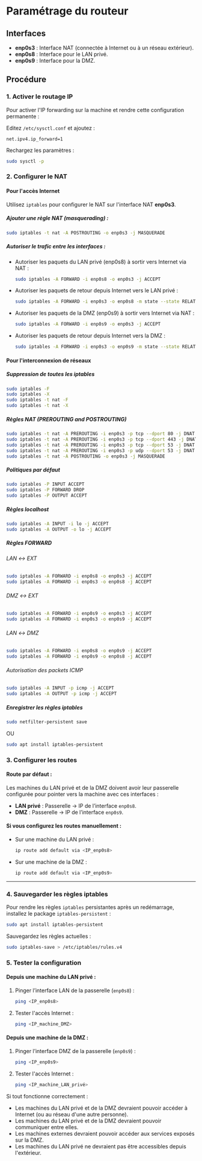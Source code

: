 # Paramétrage du routeur

## Interfaces

- **enp0s3** : Interface NAT (connectée à Internet ou à un réseau extérieur).
- **enp0s8** : Interface pour le LAN privé.
- **enp0s9** : Interface pour la DMZ.

## Procédure

### 1. **Activer le routage IP**
Pour activer l'IP forwarding sur la machine et rendre cette configuration permanente :

Editez `/etc/sysctl.conf` et ajoutez :
```plaintext
net.ipv4.ip_forward=1
```

Rechargez les paramètres :
```bash
sudo sysctl -p
```

### 2. **Configurer le NAT**

#### Pour l'accès Internet

Utilisez `iptables` pour configurer le NAT sur l'interface NAT **enp0s3**.

##### Ajouter une règle NAT (masquerading) :
```bash
sudo iptables -t nat -A POSTROUTING -o enp0s3 -j MASQUERADE
```

##### Autoriser le trafic entre les interfaces :
- Autoriser les paquets du LAN privé (enp0s8) à sortir vers Internet via NAT :
  ```bash
  sudo iptables -A FORWARD -i enp0s8 -o enp0s3 -j ACCEPT
  ```
- Autoriser les paquets de retour depuis Internet vers le LAN privé :
  ```bash
  sudo iptables -A FORWARD -i enp0s3 -o enp0s8 -m state --state RELATED,ESTABLISHED -j ACCEPT
  ```
- Autoriser les paquets de la DMZ (enp0s9) à sortir vers Internet via NAT :
  ```bash
  sudo iptables -A FORWARD -i enp0s9 -o enp0s3 -j ACCEPT
  ```
- Autoriser les paquets de retour depuis Internet vers la DMZ :
  ```bash
  sudo iptables -A FORWARD -i enp0s3 -o enp0s9 -m state --state RELATED,ESTABLISHED -j ACCEPT
  ```

#### Pour l'interconnexion de réseaux

##### Suppression de toutes les iptables
```bash
sudo iptables -F
sudo iptables -X
sudo iptables -t nat -F
sudo iptables -t nat -X
```

##### Règles NAT (PREROUTING and POSTROUTING)
```bash
sudo iptables -t nat -A PREROUTING -i enp0s3 -p tcp --dport 80 -j DNAT --to-destination 10.1.2.11
sudo iptables -t nat -A PREROUTING -i enp0s3 -p tcp --dport 443 -j DNAT --to-destination 10.1.2.11
sudo iptables -t nat -A PREROUTING -i enp0s3 -p tcp --dport 53 -j DNAT --to-destination 10.1.2.10
sudo iptables -t nat -A PREROUTING -i enp0s3 -p udp --dport 53 -j DNAT --to-destination 10.1.2.10
sudo iptables -t nat -A POSTROUTING -o enp0s3 -j MASQUERADE
 ```

##### Politiques par défaut
```bash
sudo iptables -P INPUT ACCEPT
sudo iptables -P FORWARD DROP
sudo iptables -P OUTPUT ACCEPT
```

##### Règles localhost
```bash
sudo iptables -A INPUT -i lo -j ACCEPT
sudo iptables -A OUTPUT -o lo -j ACCEPT
```

##### Règles FORWARD
###### LAN ↔ EXT
```bash
sudo iptables -A FORWARD -i enp0s8 -o enp0s3 -j ACCEPT
sudo iptables -A FORWARD -i enp0s3 -o enp0s8 -j ACCEPT
```

###### DMZ ↔ EXT
```bash
sudo iptables -A FORWARD -i enp0s9 -o enp0s3 -j ACCEPT
sudo iptables -A FORWARD -i enp0s3 -o enp0s9 -j ACCEPT
```

###### LAN ↔ DMZ
```bash
sudo iptables -A FORWARD -i enp0s8 -o enp0s9 -j ACCEPT
sudo iptables -A FORWARD -i enp0s9 -o enp0s8 -j ACCEPT
```

###### Autorisation des packets ICMP
```bash
sudo iptables -A INPUT -p icmp -j ACCEPT
sudo iptables -A OUTPUT -p icmp -j ACCEPT
```

##### Enregistrer les règles iptables
```bash
sudo netfilter-persistent save
```
OU
```bash
sudo apt install iptables-persistent
```

### 3. **Configurer les routes**

#### Route par défaut :
Les machines du LAN privé et de la DMZ doivent avoir leur passerelle configurée pour pointer vers la machine avec ces interfaces :
- **LAN privé** : Passerelle → IP de l’interface `enp0s8`.
- **DMZ** : Passerelle → IP de l’interface `enp0s9`.

#### Si vous configurez les routes manuellement :
- Sur une machine du LAN privé :
  ```bash
  ip route add default via <IP_enp0s8>
  ```
- Sur une machine de la DMZ :
  ```bash
  ip route add default via <IP_enp0s9>
  ```

---

### 4. **Sauvegarder les règles iptables**

Pour rendre les règles `iptables` persistantes après un redémarrage, installez le package `iptables-persistent` :
```bash
sudo apt install iptables-persistent
```

Sauvegardez les règles actuelles :
```bash
sudo iptables-save > /etc/iptables/rules.v4
```

### 5. **Tester la configuration**

#### Depuis une machine du LAN privé :
1. Pinger l’interface LAN de la passerelle (`enp0s8`) :
   ```bash
   ping <IP_enp0s8>
   ```
2. Tester l'accès Internet :
   ```bash
   ping <IP_machine_DMZ>
   ```

#### Depuis une machine de la DMZ :
1. Pinger l’interface DMZ de la passerelle (`enp0s9`) :
   ```bash
   ping <IP_enp0s9>
   ```
2. Tester l'accès Internet :
   ```bash
   ping <IP_machine_LAN_privé>
   ```

Si tout fonctionne correctement :
- Les machines du LAN privé et de la DMZ devraient pouvoir accéder à Internet (ou au réseau d'une autre personne).
- Les machines du LAN privé et de la DMZ devraient pouvoir communiquer entre elles.
- Les machines externes devraient pouvoir accéder aux services exposés sur la DMZ.
- Les machines du LAN privé ne devraient pas être accessibles depuis l'extérieur.